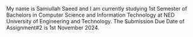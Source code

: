 My name is Samiullah Saeed and I am currently studying 1st Semester of Bachelors in Computer Science and Information Technology at NED University of Engineering and Technology. 
The Submission Due Date of Assignment#2 is 1st November 2024.
